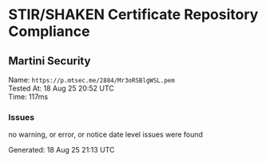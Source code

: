 # STIR/SHAKEN Certificate Repository Compliance

## Martini Security

Name: `https://p.mtsec.me/2884/Mr3oRSBlgWSL.pem`\
Tested At: 18 Aug 25 20:52 UTC\
Time: 117ms

### Issues

no warning, or error, or notice date level issues were found

Generated: 18 Aug 25 21:13 UTC